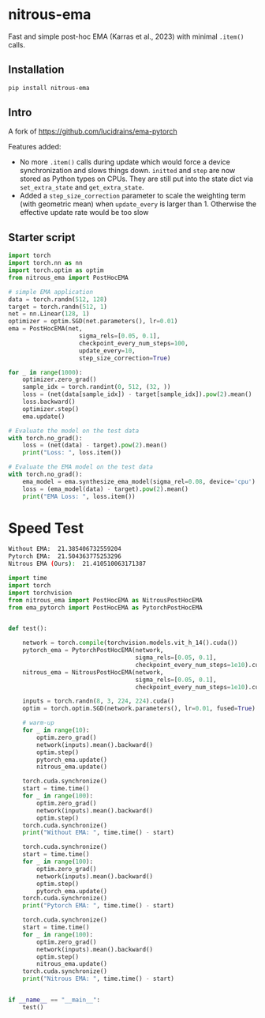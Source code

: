 # nitrous-ema
Fast and simple post-hoc EMA (Karras et al., 2023) with minimal `.item()` calls.

## Installation
```bash
pip install nitrous-ema
```

## Intro

A fork of https://github.com/lucidrains/ema-pytorch

Features added:
- No more `.item()` calls during update which would force a device synchronization and slows things down. `initted` and `step` are now stored as Python types on CPUs. They are still put into the state dict via `set_extra_state` and `get_extra_state`. 
- Added a `step_size_correction` parameter to scale the weighting term (with geometric mean) when `update_every` is larger than 1. Otherwise the effective update rate would be too slow

## Starter script
```python
import torch
import torch.nn as nn
import torch.optim as optim
from nitrous_ema import PostHocEMA

# simple EMA application
data = torch.randn(512, 128)
target = torch.randn(512, 1)
net = nn.Linear(128, 1)
optimizer = optim.SGD(net.parameters(), lr=0.01)
ema = PostHocEMA(net,
                    sigma_rels=[0.05, 0.1],
                    checkpoint_every_num_steps=100,
                    update_every=10,
                    step_size_correction=True)

for _ in range(1000):
    optimizer.zero_grad()
    sample_idx = torch.randint(0, 512, (32, ))
    loss = (net(data[sample_idx]) - target[sample_idx]).pow(2).mean()
    loss.backward()
    optimizer.step()
    ema.update()

# Evaluate the model on the test data
with torch.no_grad():
    loss = (net(data) - target).pow(2).mean()
    print("Loss: ", loss.item())

# Evaluate the EMA model on the test data
with torch.no_grad():
    ema_model = ema.synthesize_ema_model(sigma_rel=0.08, device='cpu')
    loss = (ema_model(data) - target).pow(2).mean()
    print("EMA Loss: ", loss.item())

```


# Speed Test

```bash
Without EMA:  21.385406732559204
Pytorch EMA:  21.504363775253296
Nitrous EMA (Ours):  21.410510063171387
```

```python
import time
import torch
import torchvision
from nitrous_ema import PostHocEMA as NitrousPostHocEMA
from ema_pytorch import PostHocEMA as PytorchPostHocEMA


def test():

    network = torch.compile(torchvision.models.vit_h_14().cuda())
    pytorch_ema = PytorchPostHocEMA(network,
                                    sigma_rels=[0.05, 0.1],
                                    checkpoint_every_num_steps=1e10).cuda()
    nitrous_ema = NitrousPostHocEMA(network,
                                    sigma_rels=[0.05, 0.1],
                                    checkpoint_every_num_steps=1e10).cuda()

    inputs = torch.randn(8, 3, 224, 224).cuda()
    optim = torch.optim.SGD(network.parameters(), lr=0.01, fused=True)

    # warm-up
    for _ in range(10):
        optim.zero_grad()
        network(inputs).mean().backward()
        optim.step()
        pytorch_ema.update()
        nitrous_ema.update()

    torch.cuda.synchronize()
    start = time.time()
    for _ in range(100):
        optim.zero_grad()
        network(inputs).mean().backward()
        optim.step()
    torch.cuda.synchronize()
    print("Without EMA: ", time.time() - start)

    torch.cuda.synchronize()
    start = time.time()
    for _ in range(100):
        optim.zero_grad()
        network(inputs).mean().backward()
        optim.step()
        pytorch_ema.update()
    torch.cuda.synchronize()
    print("Pytorch EMA: ", time.time() - start)

    torch.cuda.synchronize()
    start = time.time()
    for _ in range(100):
        optim.zero_grad()
        network(inputs).mean().backward()
        optim.step()
        nitrous_ema.update()
    torch.cuda.synchronize()
    print("Nitrous EMA: ", time.time() - start)


if __name__ == "__main__":
    test()
```